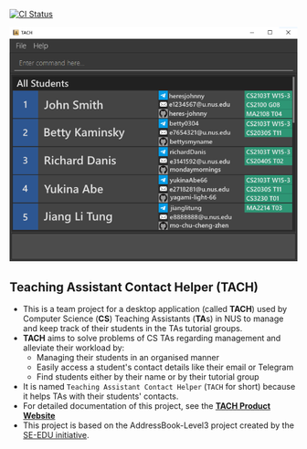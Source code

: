 [![CI Status](https://github.com/se-edu/addressbook-level3/workflows/Java%20CI/badge.svg)](https://github.com/AY2122S2-CS2103T-W15-3/tp/actions)

![Ui](docs/images/Ui.png)

## Teaching Assistant Contact Helper (TACH)

* This is a team project for a desktop application (called **TACH**) used by Computer Science (**CS**)
Teaching Assistants (**TA**s) in NUS to manage and keep track of their students in
the TAs tutorial groups.
* **TACH** aims to solve problems of CS TAs regarding management and alleviate their workload by:
  * Managing their students in an organised manner
  * Easily access a student's contact details like their email or Telegram
  * Find students either by their name or by their tutorial group
* It is named `Teaching Assistant Contact Helper` (`TACH` for short) because it helps TAs with their students' contacts.
* For detailed documentation of this project, see the
**[TACH Product Website](https://ay2122s2-cs2103t-w15-3.github.io/tp/)**
* This project is based on the AddressBook-Level3 project created by the
[SE-EDU initiative](https://se-education.org).

